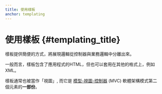 ```yaml
---
title: 使用樣板
anchor: templating
---
```


# 使用樣板 {#templating_title}
樣板提供簡便的方式，將展現邏輯從控制器與業務邏輯中分離出來。

一般而言，樣板包含了應用程式的HTML，但也可以套用在其他的格式上，例如XML。

樣板通常也被當作「視圖」, 而它是 [模型-視圖-控制器](http://www.phptherightway.com/pages/Design-Patterns.html#model-view-controller) (MVC) 軟體架構模式第二個元素的**一部份**。
